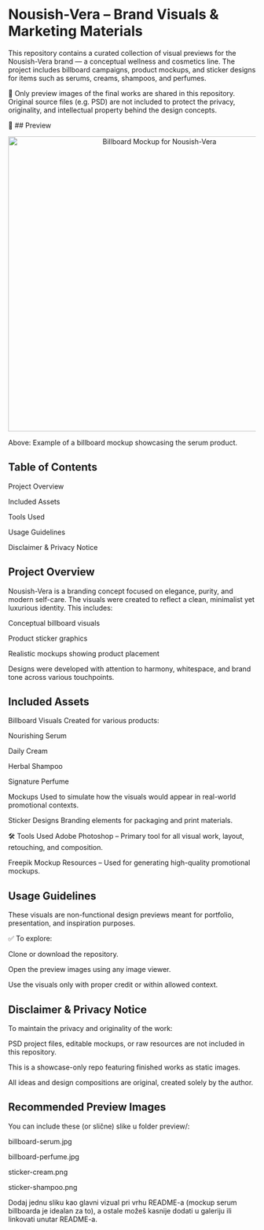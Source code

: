# Nousish-Vera – Brand Visuals & Marketing Materials
This repository contains a curated collection of visual previews for the Nousish-Vera brand — a conceptual wellness and cosmetics line. The project includes billboard campaigns, product mockups, and sticker designs for items such as serums, creams, shampoos, and perfumes.

🛑 Only preview images of the final works are shared in this repository. Original source files (e.g. PSD) are not included to protect the privacy, originality, and intellectual property behind the design concepts.

📸 ## Preview
<p align="center"> <img src="preview/billboard-mockup.jpg" alt="Billboard Mockup for Nousish-Vera" width="600"/> </p>
Above: Example of a billboard mockup showcasing the serum product.

## Table of Contents
Project Overview

Included Assets

Tools Used

Usage Guidelines

Disclaimer & Privacy Notice

## Project Overview
Nousish-Vera is a branding concept focused on elegance, purity, and modern self-care. The visuals were created to reflect a clean, minimalist yet luxurious identity. This includes:

Conceptual billboard visuals

Product sticker graphics

Realistic mockups showing product placement

Designs were developed with attention to harmony, whitespace, and brand tone across various touchpoints.

## Included Assets
Billboard Visuals
Created for various products:

Nourishing Serum

Daily Cream

Herbal Shampoo

Signature Perfume

Mockups
Used to simulate how the visuals would appear in real-world promotional contexts.

Sticker Designs
Branding elements for packaging and print materials.

🛠 Tools Used
Adobe Photoshop – Primary tool for all visual work, layout, retouching, and composition.

Freepik Mockup Resources – Used for generating high-quality promotional mockups.

## Usage Guidelines
These visuals are non-functional design previews meant for portfolio, presentation, and inspiration purposes.

✅ To explore:

Clone or download the repository.

Open the preview images using any image viewer.

Use the visuals only with proper credit or within allowed context.

## Disclaimer & Privacy Notice
To maintain the privacy and originality of the work:

PSD project files, editable mockups, or raw resources are not included in this repository.

This is a showcase-only repo featuring finished works as static images.

All ideas and design compositions are original, created solely by the author.

## Recommended Preview Images
You can include these (or slične) slike u folder preview/:

billboard-serum.jpg

billboard-perfume.jpg

sticker-cream.png

sticker-shampoo.png

Dodaj jednu sliku kao glavni vizual pri vrhu README-a (mockup serum billboarda je idealan za to), a ostale možeš kasnije dodati u galeriju ili linkovati unutar README-a.

